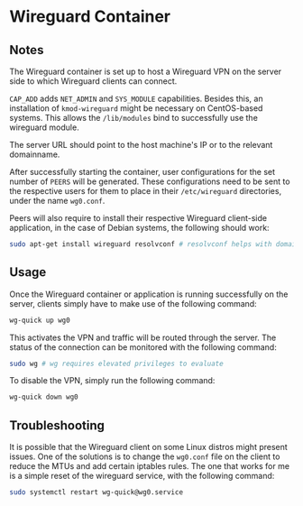 # Wireguard Container

## Notes

The Wireguard container is set up to host a Wireguard VPN on the server side to which Wireguard clients can connect.

`CAP_ADD` adds `NET_ADMIN` and `SYS_MODULE` capabilities. Besides this, an installation of `kmod-wireguard` might be necessary on CentOS-based systems. This allows the `/lib/modules` bind to successfully use the wireguard module.

The server URL should point to the host machine's IP or to the relevant domainname.

After successfully starting the container, user configurations for the set number of `PEERS` will be generated. These configurations need to be sent to the respective users for them to place in their `/etc/wireguard` directories, under the name `wg0.conf`.

Peers will also require to install their respective Wireguard client-side application, in the case of Debian systems, the following should work:

```bash
sudo apt-get install wireguard resolvconf # resolvconf helps with domain name resolutions
```

## Usage

Once the Wireguard container or application is running successfully on the server, clients simply have to make use of the following command:

```bash
wg-quick up wg0
````

This activates the VPN and traffic will be routed through the server. The status of the connection can be monitored with the following command:

```bash
sudo wg # wg requires elevated privileges to evaluate
```

To disable the VPN, simply run the following command:

```bash
wg-quick down wg0
```

## Troubleshooting

It is possible that the Wireguard client on some Linux distros might present issues. One of the solutions is to change the `wg0.conf` file on the client to reduce the MTUs and add certain iptables rules. The one that works for me is a simple reset of the wireguard service, with the following command:

```bash
sudo systemctl restart wg-quick@wg0.service
```

